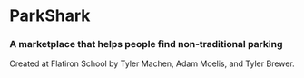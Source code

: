 # ParkShark

### A marketplace that helps people find non-traditional parking

Created at Flatiron School by Tyler Machen, Adam Moelis, and Tyler Brewer.
